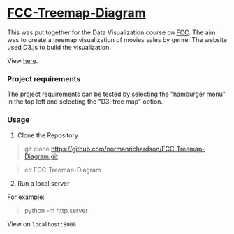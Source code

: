# [FCC-Treemap-Diagram](https://www.freecodecamp.org/learn/data-visualization/data-visualization-projects/visualize-data-with-a-treemap-diagram)

This was put together for the Data Visualization course on [FCC](https://www.freecodecamp.org/learn/data-visualization/). The aim was to create a treemap visualization of movies sales by genre. The website used D3.js to build the visualization.

View [here](https://normanrichardson.github.io/FCC-Treemap-Diagram/).

### Project requirements

The project requirements can be tested by selecting the "hamburger menu" in the top left and selecting the "D3: tree map" option.

### Usage
1. Clone the Repository
> git clone https://github.com/normanrichardson/FCC-Treemap-Diagram.git

> cd FCC-Treemap-Diagram

2. Run a local server

For example:
> python -m http.server

View on `localhost:8000`